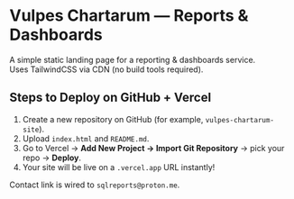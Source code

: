 # Vulpes Chartarum — Reports & Dashboards

A simple static landing page for a reporting & dashboards service.  
Uses TailwindCSS via CDN (no build tools required).

## Steps to Deploy on GitHub + Vercel

1. Create a new repository on GitHub (for example, `vulpes-chartarum-site`).
2. Upload `index.html` and `README.md`.
3. Go to Vercel → **Add New Project → Import Git Repository** → pick your repo → **Deploy**.
4. Your site will be live on a `.vercel.app` URL instantly!

Contact link is wired to `sqlreports@proton.me`.
